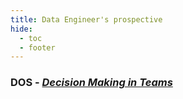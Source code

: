 ```yaml
---
title: Data Engineer's prospective
hide:
  - toc
  - footer
---
```



### DOS  -  [_Decision Making in Teams_](https://www.dataopensource.com/Blog/Decision_Making_In_Teams.md)

